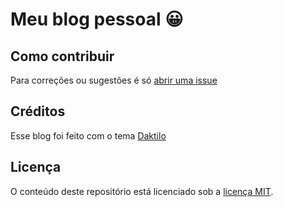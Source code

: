 # Meu blog pessoal 😀

## Como contribuir
Para correções ou sugestões é só [abrir uma issue](https://github.com/ricardotenv/blog/issues)

## Créditos
Esse blog foi feito com o tema [Daktilo](https://github.com/kronik3r/daktilo)

## Licença
O conteúdo deste repositório está licenciado sob a [licença MIT](https://opensource.org/licenses/MIT).
